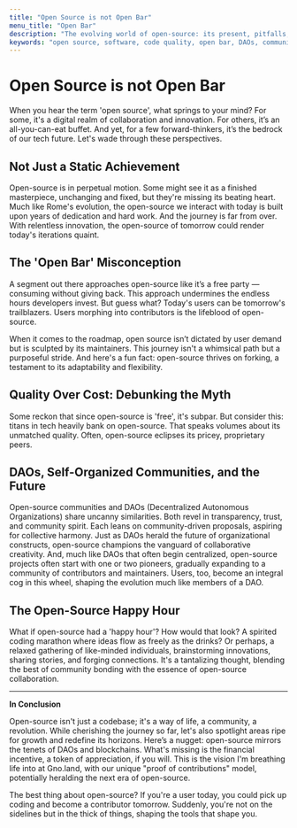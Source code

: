 ```yaml
---
title: "Open Source is not Open Bar"
menu_title: "Open Bar"
description: "The evolving world of open-source: its present, pitfalls, and potential."
keywords: "open source, software, code quality, open bar, DAOs, community, roadmap"
---
```


# Open Source is not Open Bar

When you hear the term 'open source', what springs to your mind? For some, it's a digital realm of collaboration and innovation. For others, it’s an all-you-can-eat buffet. And yet, for a few forward-thinkers, it’s the bedrock of our tech future. Let's wade through these perspectives.

## Not Just a Static Achievement

Open-source is in perpetual motion. Some might see it as a finished masterpiece, unchanging and fixed, but they're missing its beating heart. Much like Rome's evolution, the open-source we interact with today is built upon years of dedication and hard work. And the journey is far from over. With relentless innovation, the open-source of tomorrow could render today's iterations quaint.

## The 'Open Bar' Misconception

A segment out there approaches open-source like it’s a free party — consuming without giving back. This approach undermines the endless hours developers invest. But guess what? Today's users can be tomorrow's trailblazers. Users morphing into contributors is the lifeblood of open-source.

When it comes to the roadmap, open source isn’t dictated by user demand but is sculpted by its maintainers. This journey isn't a whimsical path but a purposeful stride. And here's a fun fact: open-source thrives on forking, a testament to its adaptability and flexibility.

## Quality Over Cost: Debunking the Myth

Some reckon that since open-source is 'free', it's subpar. But consider this: titans in tech heavily bank on open-source. That speaks volumes about its unmatched quality. Often, open-source eclipses its pricey, proprietary peers.

## DAOs, Self-Organized Communities, and the Future

Open-source communities and DAOs (Decentralized Autonomous Organizations) share uncanny similarities. Both revel in transparency, trust, and community spirit. Each leans on community-driven proposals, aspiring for collective harmony. Just as DAOs herald the future of organizational constructs, open-source champions the vanguard of collaborative creativity. And, much like DAOs that often begin centralized, open-source projects often start with one or two pioneers, gradually expanding to a community of contributors and maintainers. Users, too, become an integral cog in this wheel, shaping the evolution much like members of a DAO.

## The Open-Source Happy Hour

What if open-source had a 'happy hour'? How would that look? A spirited coding marathon where ideas flow as freely as the drinks? Or perhaps, a relaxed gathering of like-minded individuals, brainstorming innovations, sharing stories, and forging connections. It's a tantalizing thought, blending the best of community bonding with the essence of open-source collaboration.

---

**In Conclusion**

Open-source isn't just a codebase; it's a way of life, a community, a revolution. While cherishing the journey so far, let's also spotlight areas ripe for growth and redefine its horizons. Here’s a nugget: open-source mirrors the tenets of DAOs and blockchains. What's missing is the financial incentive, a token of appreciation, if you will. This is the vision I'm breathing life into at Gno.land, with our unique "proof of contributions" model, potentially heralding the next era of open-source.

The best thing about open-source? If you're a user today, you could pick up coding and become a contributor tomorrow. Suddenly, you're not on the sidelines but in the thick of things, shaping the tools that shape you.
